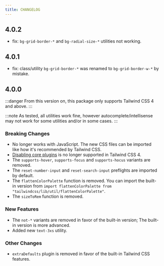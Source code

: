 ```yaml
---
title: CHANGELOG
---
```


## 4.0.2

- fix: `bg-grid-border-*` and `bg-radial-size-*` utilities not working.

## 4.0.1

- fix: class/utility `bg-grid-border-*` was renamed to `bg-grid-border-w-*` by mistake.

## 4.0.0

:::danger
From this version on, this package only supports Tailwind CSS 4 and above.
:::

:::note
As tested, all utilities work fine, however autocomplete/intellisense may not work for some utilities and/or in some cases.
:::

### Breaking Changes

- No longer works with JavaScript. The new CSS files can be imported like how it's recommended by Tailwind CSS.
- [Disabling core plugins](https://tailwindcss.com/docs/upgrade-guide#disabling-core-plugins) is no longer supported in Tailwind CSS 4.
- The `supports-hover`, `supports-focus` and `supports-hocus` variants are removed.
- The `reset-number-input` and `reset-search-input` preflights are imported by default.
- The `flattenColorPalette` function is removed. You can import the built-in version from `import flattenColorPalette from "tailwindcss/lib/util/flattenColorPalette"`.
- The `sizeToRem` function is removed.

### New Features

- The `not-*` variants are removed in favor of the built-in version; The built-in version is more advanced.
- Added new `text-3xs` utility.

### Other Changes

- `extraDefaults` plugin is removed in favor of the built-in Tailwind CSS features.
